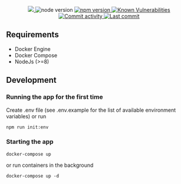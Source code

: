 <p align="center">
  <a href="https://circleci.com/gh/RxCP/serveradmin">
    <img src="https://circleci.com/gh/RxCP/serveradmin.svg?style=svg">
  </a>
  <img src="https://img.shields.io/badge/node-%3E%3D8-brightgreen.svg" alt="node version">
  <a href="https://badge.fury.io/js/%40foal%2Fcore">
    <img src="https://badge.fury.io/js/%40foal%2Fcore.svg" alt="npm version">
  </a>
  <a href="https://snyk.io/test/npm/@foal/core">
    <img src="https://snyk.io/test/npm/@foal/core/badge.svg" alt="Known Vulnerabilities">
  </a>
  <a href="https://github.com/RxCP/serveradmin/commits/master">
    <img src="https://img.shields.io/github/commit-activity/y/RxCP/serveradmin.svg" alt="Commit activity">
  </a>
  <a href="https://github.com/RxCP/serveradmin/commits/master">
    <img src="https://img.shields.io/github/last-commit/RxCP/serveradmin.svg" alt="Last commit">
  </a>
</p>

## Requirements
- Docker Engine
- Docker Compose
- NodeJs (>=8)

## Development
### Running the app for the first time
Create .env file (see .env.example for the list of available environment variables) or run
```
npm run init:env
```

### Starting the app
```
docker-compose up
```
or run containers in the background
```
docker-compose up -d
```
